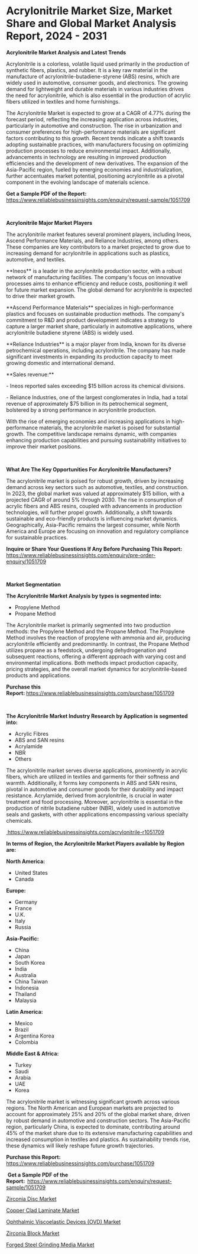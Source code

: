 <p><h1>Acrylonitrile Market Size, Market Share and Global Market Analysis Report, 2024 - 2031</h1></p><p><strong>Acrylonitrile Market Analysis and Latest Trends</strong></p>
<p><p>Acrylonitrile is a colorless, volatile liquid used primarily in the production of synthetic fibers, plastics, and rubber. It is a key raw material in the manufacture of acrylonitrile-butadiene-styrene (ABS) resins, which are widely used in automotive, consumer goods, and electronics. The growing demand for lightweight and durable materials in various industries drives the need for acrylonitrile, which is also essential in the production of acrylic fibers utilized in textiles and home furnishings.</p><p>The Acrylonitrile Market is expected to grow at a CAGR of 4.77% during the forecast period, reflecting the increasing application across industries, particularly in automotive and construction. The rise in urbanization and consumer preferences for high-performance materials are significant factors contributing to this growth. Recent trends indicate a shift towards adopting sustainable practices, with manufacturers focusing on optimizing production processes to reduce environmental impact. Additionally, advancements in technology are resulting in improved production efficiencies and the development of new derivatives. The expansion of the Asia-Pacific region, fueled by emerging economies and industrialization, further accentuates market potential, positioning acrylonitrile as a pivotal component in the evolving landscape of materials science.</p></p>
<p><strong>Get a Sample PDF of the Report:&nbsp;</strong> <a href="https://www.reliablebusinessinsights.com/enquiry/request-sample/1051709?utm_campaign=60&utm_medium=2&utm_source=Github&utm_content=ia&utm_term=05112024&utm_id=acrylonitrile">https://www.reliablebusinessinsights.com/enquiry/request-sample/1051709</a></p>
<p>&nbsp;</p>
<p><strong>Acrylonitrile Major Market Players</strong></p>
<p><p>The acrylonitrile market features several prominent players, including Ineos, Ascend Performance Materials, and Reliance Industries, among others. These companies are key contributors to a market projected to grow due to increasing demand for acrylonitrile in applications such as plastics, automotive, and textiles.</p><p>**Ineos** is a leader in the acrylonitrile production sector, with a robust network of manufacturing facilities. The company's focus on innovative processes aims to enhance efficiency and reduce costs, positioning it well for future market expansion. The global demand for acrylonitrile is expected to drive their market growth.</p><p>**Ascend Performance Materials** specializes in high-performance plastics and focuses on sustainable production methods. The company's commitment to R&D and product development indicates a strategy to capture a larger market share, particularly in automotive applications, where acrylonitrile butadiene styrene (ABS) is widely used.</p><p>**Reliance Industries** is a major player from India, known for its diverse petrochemical operations, including acrylonitrile. The company has made significant investments in expanding its production capacity to meet growing domestic and international demand. </p><p>**Sales revenue:** </p><p>- Ineos reported sales exceeding $15 billion across its chemical divisions.</p><p>- Reliance Industries, one of the largest conglomerates in India, had a total revenue of approximately $75 billion in its petrochemical segment, bolstered by a strong performance in acrylonitrile production.</p><p>With the rise of emerging economies and increasing applications in high-performance materials, the acrylonitrile market is poised for substantial growth. The competitive landscape remains dynamic, with companies enhancing production capabilities and pursuing sustainability initiatives to improve their market positions.</p></p>
<p>&nbsp;</p>
<p><strong>What Are The Key Opportunities For Acrylonitrile Manufacturers?</strong></p>
<p><p>The acrylonitrile market is poised for robust growth, driven by increasing demand across key sectors such as automotive, textiles, and construction. In 2023, the global market was valued at approximately $15 billion, with a projected CAGR of around 5% through 2030. The rise in consumption of acrylic fibers and ABS resins, coupled with advancements in production technologies, will further propel growth. Additionally, a shift towards sustainable and eco-friendly products is influencing market dynamics. Geographically, Asia-Pacific remains the largest consumer, while North America and Europe are focusing on innovation and regulatory compliance for sustainable practices.</p></p>
<p><strong>Inquire or Share Your Questions If Any Before Purchasing This Report:</strong> <a href="https://www.reliablebusinessinsights.com/enquiry/pre-order-enquiry/1051709?utm_campaign=60&utm_medium=2&utm_source=Github&utm_content=ia&utm_term=05112024&utm_id=acrylonitrile">https://www.reliablebusinessinsights.com/enquiry/pre-order-enquiry/1051709</a></p>
<p>&nbsp;</p>
<p><strong>Market Segmentation</strong></p>
<p><strong>The Acrylonitrile Market Analysis by types is segmented into:</strong></p>
<p><ul><li>Propylene Method</li><li>Propane Method</li></ul></p>
<p><p>The Acrylonitrile market is primarily segmented into two production methods: the Propylene Method and the Propane Method. The Propylene Method involves the reaction of propylene with ammonia and air, producing acrylonitrile efficiently and predominantly. In contrast, the Propane Method utilizes propane as a feedstock, undergoing dehydrogenation and subsequent reactions, offering a different approach with varying cost and environmental implications. Both methods impact production capacity, pricing strategies, and the overall market dynamics for acrylonitrile-based products and applications.</p></p>
<p><strong>Purchase this Report:&nbsp;</strong><a href="https://www.reliablebusinessinsights.com/purchase/1051709?utm_campaign=60&utm_medium=2&utm_source=Github&utm_content=ia&utm_term=05112024&utm_id=acrylonitrile">https://www.reliablebusinessinsights.com/purchase/1051709</a></p>
<p>&nbsp;</p>
<p><strong>The Acrylonitrile Market Industry Research by Application is segmented into:</strong></p>
<p><ul><li>Acrylic Fibres</li><li>ABS and SAN resins</li><li>Acrylamide</li><li>NBR</li><li>Others</li></ul></p>
<p><p>The acrylonitrile market serves diverse applications, prominently in acrylic fibers, which are utilized in textiles and garments for their softness and warmth. Additionally, it forms key components in ABS and SAN resins, pivotal in automotive and consumer goods for their durability and impact resistance. Acrylamide, derived from acrylonitrile, is crucial in water treatment and food processing. Moreover, acrylonitrile is essential in the production of nitrile butadiene rubber (NBR), widely used in automotive seals and gaskets, with other applications encompassing various specialty chemicals.</p></p>
<p><a href="https://www.reliablebusinessinsights.com/acrylonitrile-r1051709?utm_campaign=60&utm_medium=2&utm_source=Github&utm_content=ia&utm_term=05112024&utm_id=acrylonitrile">&nbsp;https://www.reliablebusinessinsights.com/acrylonitrile-r1051709</a></p>
<p><strong>In terms of Region, the Acrylonitrile Market Players available by Region are:</strong></p>
<p>
    <p> <strong> North America: </strong>
        <ul>
            <li>United States</li>
            <li>Canada</li>
        </ul>
        </p> 
    <p> <strong> Europe: </strong>
        <ul>
            <li>Germany</li>
            <li>France</li>
            <li>U.K.</li>
            <li>Italy</li>
            <li>Russia</li>
        </ul>
        </p> 
    <p> <strong> Asia-Pacific: </strong>
        <ul>
            <li>China</li>
            <li>Japan</li>
            <li>South Korea</li>
            <li>India</li>
            <li>Australia</li>
            <li>China Taiwan</li>
            <li>Indonesia</li>
            <li>Thailand</li>
            <li>Malaysia</li>
        </ul>
        </p> 
    <p> <strong> Latin America: </strong>
        <ul>
            <li>Mexico</li>
            <li>Brazil</li>
            <li>Argentina Korea</li>
            <li>Colombia</li>
        </ul>
        </p> 
    <p> <strong> Middle East & Africa: </strong>
        <ul>
            <li>Turkey</li>
            <li>Saudi</li>
            <li>Arabia</li>
            <li>UAE</li>
            <li>Korea</li>
        </ul>
    </p>
    </p>
<p><p>The acrylonitrile market is witnessing significant growth across various regions. The North American and European markets are projected to account for approximately 25% and 20% of the global market share, driven by robust demand in automotive and construction sectors. The Asia-Pacific region, particularly China, is expected to dominate, contributing around 45% of the market share due to its extensive manufacturing capabilities and increased consumption in textiles and plastics. As sustainability trends rise, these dynamics will likely reshape future growth trajectories.</p></p>
<p><strong>Purchase this Report: </strong><a href="https://www.reliablebusinessinsights.com/purchase/1051709?utm_campaign=60&utm_medium=2&utm_source=Github&utm_content=ia&utm_term=05112024&utm_id=acrylonitrile">https://www.reliablebusinessinsights.com/purchase/1051709</a></p>
<p>&nbsp;<strong>Get a Sample PDF of the Report:&nbsp;&nbsp;</strong><a href="https://www.reliablebusinessinsights.com/enquiry/request-sample/1051709?utm_campaign=60&utm_medium=2&utm_source=Github&utm_content=ia&utm_term=05112024&utm_id=acrylonitrile">https://www.reliablebusinessinsights.com/enquiry/request-sample/1051709</a></p>
<p><strong></strong></p>
<p><p><a href="https://issuu.com/reportprime-2/docs/zirconia-disc-market-size-2030.pptx_f635dcc3c0c7a5?utm_campaign=60&utm_medium=2&utm_source=Github&utm_content=ia&utm_term=05112024&utm_id=acrylonitrile">Zirconia Disc Market</a></p><p><a href="https://github.com/arnaudyclavinec/Market-Research-Report-List-1/blob/main/copper-clad-laminate-market.md?utm_campaign=60&utm_medium=2&utm_source=Github&utm_content=ia&utm_term=05112024&utm_id=acrylonitrile">Copper Clad Laminate Market</a></p><p><a href="https://issuu.com/reportprime-2/docs/ophthalmic-viscoelastic-devices-ovd_57c230a705cd10?utm_campaign=60&utm_medium=2&utm_source=Github&utm_content=ia&utm_term=05112024&utm_id=acrylonitrile">Ophthalmic Viscoelastic Devices (OVD) Market</a></p><p><a href="https://issuu.com/reportprime-2/docs/zirconia-block-market-size-2030.ppt_35a017d26530cc?utm_campaign=60&utm_medium=2&utm_source=Github&utm_content=ia&utm_term=05112024&utm_id=acrylonitrile">Zirconia Block Market</a></p><p><a href="https://github.com/liz10hnbracht/Market-Research-Report-List-1/blob/main/forged-steel-grinding-media-market.md?utm_campaign=60&utm_medium=2&utm_source=Github&utm_content=ia&utm_term=05112024&utm_id=acrylonitrile">Forged Steel Grinding Media Market</a></p></p>